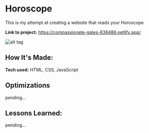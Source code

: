 # Horoscope
This is my attempt at creating a website that reads your Horoscope

**Link to project:** https://compassionate-gates-838486.netlify.app/

![alt tag](http://placecorgi.com/1200/650)

## How It's Made:

**Tech used:** HTML, CSS, JavaScript


## Optimizations

pending...

## Lessons Learned:

pending...
